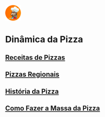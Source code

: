 <img src="./images/logo.png" width="10%" height="50%">

# Dinâmica da Pizza

## [Receitas de Pizzas](Receitas-Pizzas.md)
## [Pizzas Regionais](Regional-Pizzas.md)
## [História da Pizza](Historia-Pizzas.md)
## [Como Fazer a Massa da Pizza](Massa_Pizzas.md)

